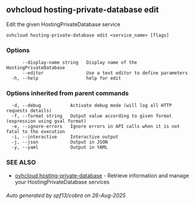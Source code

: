 ## ovhcloud hosting-private-database edit

Edit the given HostingPrivateDatabase service

```
ovhcloud hosting-private-database edit <service_name> [flags]
```

### Options

```
      --display-name string   Display name of the HostingPrivateDatabase
      --editor                Use a text editor to define parameters
  -h, --help                  help for edit
```

### Options inherited from parent commands

```
  -d, --debug           Activate debug mode (will log all HTTP requests details)
  -f, --format string   Output value according to given format (expression using gval format)
  -e, --ignore-errors   Ignore errors in API calls when it is not fatal to the execution
  -i, --interactive     Interactive output
  -j, --json            Output in JSON
  -y, --yaml            Output in YAML
```

### SEE ALSO

* [ovhcloud hosting-private-database](ovhcloud_hosting-private-database.md)	 - Retrieve information and manage your HostingPrivateDatabase services

###### Auto generated by spf13/cobra on 26-Aug-2025
